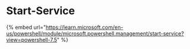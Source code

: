 # Start-Service

{% embed url="https://learn.microsoft.com/en-us/powershell/module/microsoft.powershell.management/start-service?view=powershell-7.5" %}
